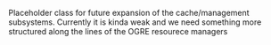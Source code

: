 Placeholder class for future expansion of the cache/management subsystems. Currently it is kinda weak and we need something more structured along the lines of the OGRE resourece managers